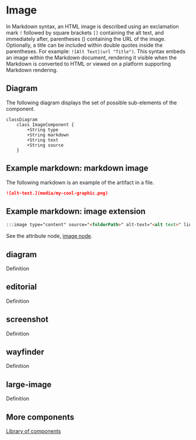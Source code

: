 # Image

In Markdown syntax, an HTML image is described using an exclamation mark `!` followed by square brackets `[]` containing the alt text, and immediately after, parentheses () containing the URL of the image. Optionally, a title can be included within double quotes inside the parentheses. For example: `![Alt Text](url "Title")`. This syntax embeds an image within the Markdown document, rendering it visible when the Markdown is converted to HTML or viewed on a platform supporting Markdown rendering.

## Diagram

The following diagram displays the set of possible sub-elements of the component.

```mermaid
classDiagram
    class ImageComponent {
        +String type
        +String markdown
        +String text
        +String source
    }
```

## Example markdown: markdown image

The following markdown is an example of the artifact in a file.

```md
![alt-text.](media/my-cool-graphic.png)
```
## Example markdown: image extension

```md
:::image type="content" source="<folderPath>" alt-text="<alt text>" link="<https://link.com>":::
```

See the attribute node, [image node](node-image.md). 

## diagram

Definition


## editorial

Definition

## screenshot

Definition

## wayfinder

Definition
## large-image

Definition

## More components

[Library of components](document-object-model.md#library-of-defined-components-in-the-ca-object-model)